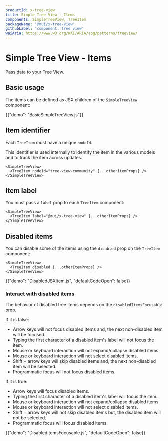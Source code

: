 ```yaml
---
productId: x-tree-view
title: Simple Tree View - Items
components: SimpleTreeView, TreeItem
packageName: '@mui/x-tree-view'
githubLabel: 'component: tree view'
waiAria: https://www.w3.org/WAI/ARIA/apg/patterns/treeview/
---
```


# Simple Tree View - Items

<p class="description">Pass data to your Tree View.</p>

## Basic usage

The items can be defined as JSX children of the `SimpleTreeView` component:

{{"demo": "BasicSimpleTreeView.js"}}

## Item identifier

Each `TreeItem` must have a unique `nodeId`.

This identifier is used internally to identify the item in the various models and to track the item across updates.

```tsx
<SimpleTreeView>
  <TreeItem nodeId="tree-view-community" {...otherItemProps} />
</SimpleTreeView>
```

## Item label

You must pass a `label` prop to each `TreeItem` component:

```tsx
<SimpleTreeView>
  <TreeItem label="@mui/x-tree-view" {...otherItemProps} />
</SimpleTreeView>
```

## Disabled items

You can disable some of the items using the `disabled` prop on the `TreeItem` component:

```tsx
<SimpleTreeView>
  <TreeItem disabled {...otherItemProps} />
</SimpleTreeView>
```

{{"demo": "DisabledJSXItem.js", "defaultCodeOpen": false}}

### Interact with disabled items

The behavior of disabled tree items depends on the `disabledItemsFocusable` prop.

If it is false:

- Arrow keys will not focus disabled items and, the next non-disabled item will be focused.
- Typing the first character of a disabled item's label will not focus the item.
- Mouse or keyboard interaction will not expand/collapse disabled items.
- Mouse or keyboard interaction will not select disabled items.
- Shift + arrow keys will skip disabled items and, the next non-disabled item will be selected.
- Programmatic focus will not focus disabled items.

If it is true:

- Arrow keys will focus disabled items.
- Typing the first character of a disabled item's label will focus the item.
- Mouse or keyboard interaction will not expand/collapse disabled items.
- Mouse or keyboard interaction will not select disabled items.
- Shift + arrow keys will not skip disabled items but, the disabled item will not be selected.
- Programmatic focus will focus disabled items.

{{"demo": "DisabledItemsFocusable.js", "defaultCodeOpen": false}}
